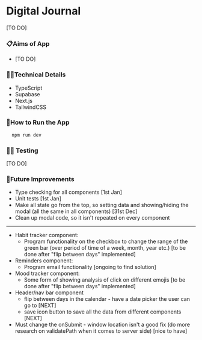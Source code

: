 # Digital Journal

[TO DO]

### 📋Aims of App

- [TO DO]

### 👩‍💻Technical Details

- TypeScript
- Supabase
- Next.js
- TailwindCSS

### 🔧How to Run the App

```bash
  npm run dev
```

### 🕵️‍♀️ Testing

[TO DO]

### 💭Future Improvements

- Type checking for all components [1st Jan]
- Unit tests [1st Jan]
- Make all state go from the top, so setting data and showing/hiding the modal (all the same in all components) [31st Dec]
- Clean up modal code, so it isn't repeated on every component

---

- Habit tracker component:
  - Program functionality on the checkbox to change the range of the green bar (over period of time of a week, month, year etc.) [to be done after "flip between days" implemented]
- Reminders component:
  - Program email functionality [ongoing to find solution]
- Mood tracker component:
  - Some form of showing analysis of click on different emojis [to be done after "flip between days" implemented]
- Header/nav bar component
  - flip between days in the calendar - have a date picker the user can go to [NEXT]
  - save icon button to save all the data from different components [NEXT]
- Must change the onSubmit - window location isn't a good fix (do more research on validatePath when it comes to server side) [nice to have]
